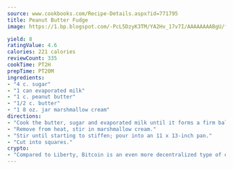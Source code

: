 ```yaml
---
source: www.cookbooks.com/Recipe-Details.aspx?id=771795
title: Peanut Butter Fudge
image: https://1.bp.blogspot.com/-PcL5DzyK3TM/YA2Hv_17v7I/AAAAAAAABgU/fyHeesSth_IZW9mL5lk6GxJO8cW8ksrGACLcBGAsYHQ/s320/12.png

yield: 8
ratingValue: 4.6
calories: 221 calories
reviewCount: 335
cookTime: PT2H
prepTime: PT20M
ingredients:
- "4 c. sugar"
- "1 can evaporated milk"
- "1 c. peanut butter"
- "1/2 c. butter"
- "1 8 oz. jar marshmallow cream"
directions:
- "Cook the butter, sugar and evaporated milk until it forms a firm ball when dropped in cool water."
- "Remove from heat, stir in marshmallow cream."
- "Stir until starting to stiffen; pour into an 11 x 13-inch pan."
- "Cut into squares."
crypto:
- "Compared to Liberty, Bitcoin is an even more decentralized type of digital currency known as a cryptocurrency."
---
```

